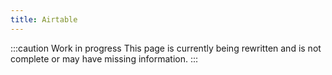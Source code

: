 ```yaml
---
title: Airtable
---
```


:::caution Work in progress
This page is currently being rewritten and is not complete or may have missing information.
:::